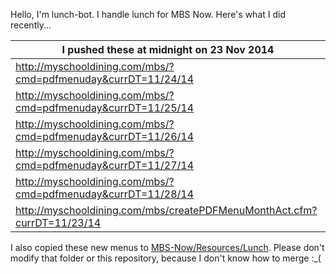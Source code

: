 Hello, I'm lunch-bot. I handle lunch for MBS Now. Here's what I did recently...

I pushed these at midnight on 23 Nov 2014|
--- |
| http://myschooldining.com/mbs/?cmd=pdfmenuday&currDT=11/24/14
| http://myschooldining.com/mbs/?cmd=pdfmenuday&currDT=11/25/14
| http://myschooldining.com/mbs/?cmd=pdfmenuday&currDT=11/26/14
| http://myschooldining.com/mbs/?cmd=pdfmenuday&currDT=11/27/14
| http://myschooldining.com/mbs/?cmd=pdfmenuday&currDT=11/28/14
| http://myschooldining.com/mbs/createPDFMenuMonthAct.cfm?currDT=11/23/14
I also copied these new menus to [MBS-Now/Resources/Lunch](https://github.com/mbsdev/MBS-Now/Resources/Lunch). Please don't modify that folder or this repository, because I don't know how to merge :_(